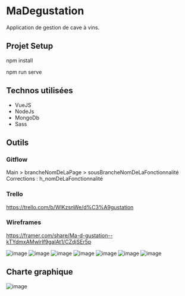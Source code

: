 # MaDegustation
Application de gestion de cave à vins.

## Projet Setup

npm install

npm run serve

## Technos utilisées
- VueJS
- NodeJs
- MongoDb
- Sass

## Outils
### Gitflow
Main > brancheNomDeLaPage > sousBrancheNomDeLaFonctionnalité
Corrections : h_nomDeLaFonctionnalité

### Trello
https://trello.com/b/WlKzsnWe/d%C3%A9gustation

### Wireframes
https://framer.com/share/Ma-d-gustation--kTYdmxAMwlrlf9gaIAt1/CZdjSEr5p

![image](https://user-images.githubusercontent.com/67960002/114877528-a5dede80-9dff-11eb-8373-be356b3f6e0d.png)
![image](https://user-images.githubusercontent.com/67960002/114877778-e63e5c80-9dff-11eb-8cbe-9e14a84269a2.png)
![image](https://user-images.githubusercontent.com/67960002/114877838-f81fff80-9dff-11eb-8073-8b323e608b54.png)
![image](https://user-images.githubusercontent.com/67960002/114877899-066e1b80-9e00-11eb-82d6-2eed4a640992.png)
![image](https://user-images.githubusercontent.com/67960002/114877982-1554ce00-9e00-11eb-8eb0-e5b6b3dcef19.png)
![image](https://user-images.githubusercontent.com/67960002/114878030-2271bd00-9e00-11eb-9bad-1bf9ca3422a3.png)
![image](https://user-images.githubusercontent.com/67960002/114878114-33223300-9e00-11eb-960e-67cff01f4a53.png)

## Charte graphique 
![image](https://user-images.githubusercontent.com/69767205/115713599-7cc9cb00-a376-11eb-8ea3-a368f564f188.png)


